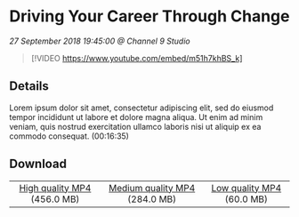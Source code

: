# Driving Your Career Through Change

*27 September 2018 19:45:00 @ Channel 9 Studio*

> [!VIDEO https://www.youtube.com/embed/m51h7khBS_k]

## Details

Lorem ipsum dolor sit amet, consectetur adipiscing elit, sed do eiusmod tempor incididunt ut labore et dolore magna aliqua. Ut enim ad minim veniam, quis nostrud exercitation ullamco laboris nisi ut aliquip ex ea commodo consequat. (00:16:35)

## Download

||||
|:--:|:----:|:-:|
|[High quality MP4](https://sec.ch9.ms/ch9/6b28/aabfbea3-0f5f-440a-93b2-488ec4416b28/ch9d4s05_high.mp4) (456.0 MB)|[Medium quality MP4](https://sec.ch9.ms/ch9/6b28/aabfbea3-0f5f-440a-93b2-488ec4416b28/ch9d4s05_mid.mp4) (284.0 MB)|[Low quality MP4](https://sec.ch9.ms/ch9/6b28/aabfbea3-0f5f-440a-93b2-488ec4416b28/ch9d4s05.mp4) (60.0 MB)|